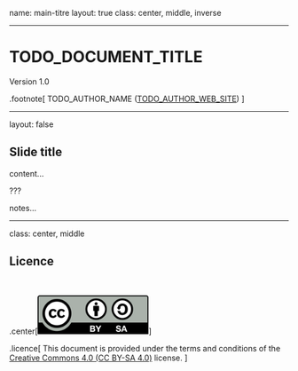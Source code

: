 name: main-titre
layout: true
class: center, middle, inverse

---

# TODO_DOCUMENT_TITLE

Version 1.0

.footnote[
TODO_AUTHOR_NAME ([TODO_AUTHOR_WEB_SITE](http://TODO_AUTHOR_WEB_SITE))
]

---

layout: false

## Slide title

content...

???

notes...

---

class: center, middle

## Licence

<br />

.center[<a href="http://creativecommons.org/licenses/by-sa/4.0/"><img src="figs/cc_by_sa.svg" width="200"></a>]

.licence[
This document is provided under the terms and conditions of the<br />
[Creative Commons 4.0 (CC BY-SA 4.0)](http://creativecommons.org/licenses/by-sa/4.0/)
license.
]
